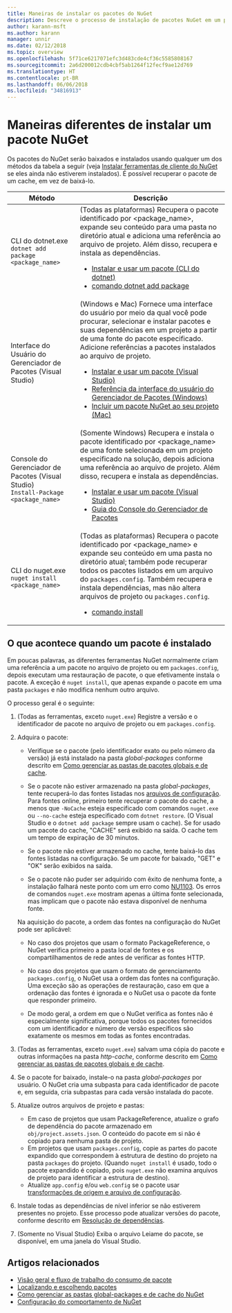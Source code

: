 ```yaml
---
title: Maneiras de instalar os pacotes do NuGet
description: Descreve o processo de instalação de pacotes NuGet em um projeto, incluindo o que acontece no disco e com os arquivos de projeto aplicáveis.
author: karann-msft
ms.author: karann
manager: unnir
ms.date: 02/12/2018
ms.topic: overview
ms.openlocfilehash: 5f71ce6217071efc3d483cde4cf36c5585808167
ms.sourcegitcommit: 2a6d200012cdb4cbf5ab1264f12fecf9ae12d769
ms.translationtype: HT
ms.contentlocale: pt-BR
ms.lasthandoff: 06/06/2018
ms.locfileid: "34816913"
---
```

# <a name="different-ways-to-install-a-nuget-package"></a>Maneiras diferentes de instalar um pacote NuGet

Os pacotes do NuGet serão baixados e instalados usando qualquer um dos métodos da tabela a seguir (veja [Instalar ferramentas de cliente do NuGet](../install-nuget-client-tools.md) se eles ainda não estiverem instalados). É possível recuperar o pacote de um cache, em vez de baixá-lo.

| Método | Descrição |
| --- | --- |
| CLI do dotnet.exe<br/>`dotnet add package <package_name>` | (Todas as plataformas) Recupera o pacote identificado por \<package_name\>, expande seu conteúdo para uma pasta no diretório atual e adiciona uma referência ao arquivo de projeto. Além disso, recupera e instala as dependências.<ul><li>[Instalar e usar um pacote (CLI do dotnet)](../quickstart/install-and-use-a-package-using-the-dotnet-cli.md)</li><li>[comando dotnet add package](/dotnet/core/tools/dotnet-add-package)</li></ul> |
| Interface do Usuário do Gerenciador de Pacotes (Visual Studio) | (Windows e Mac) Fornece uma interface do usuário por meio da qual você pode procurar, selecionar e instalar pacotes e suas dependências em um projeto a partir de uma fonte do pacote especificado. Adicione referências a pacotes instalados ao arquivo de projeto.<ul><li>[Instalar e usar um pacote (Visual Studio)](../quickstart/install-and-use-a-package-in-visual-studio.md)</li><li>[Referência da interface do usuário do Gerenciador de Pacotes (Windows)](../tools/package-manager-ui.md)</li><li>[Incluir um pacote NuGet ao seu projeto (Mac)](/visualstudio/mac/nuget-walkthrough)</li></ul> |
| Console do Gerenciador de Pacotes (Visual Studio)<br/>`Install-Package <package_name>` | (Somente Windows) Recupera e instala o pacote identificado por \<package_name\> de uma fonte selecionada em um projeto especificado na solução, depois adiciona uma referência ao arquivo de projeto. Além disso, recupera e instala as dependências.<ul><li>[Instalar e usar um pacote (Visual Studio)](../quickstart/install-and-use-a-package-in-visual-studio.md)</li><li>[Guia do Console do Gerenciador de Pacotes](../tools/package-manager-console.md)</li></ul> |
| CLI do nuget.exe<br/>`nuget install <package_name>` | (Todas as plataformas) Recupera o pacote identificado por \<package_name\> e expande seu conteúdo em uma pasta no diretório atual; também pode recuperar todos os pacotes listados em um arquivo do `packages.config`. Também recupera e instala dependências, mas não altera arquivos de projeto ou `packages.config`.<ul><li>[comando install](../tools/cli-ref-install.md)</li></ul> |

## <a name="what-happens-when-a-package-is-installed"></a>O que acontece quando um pacote é instalado

Em poucas palavras, as diferentes ferramentas NuGet normalmente criam uma referência a um pacote no arquivo de projeto ou em `packages.config`, depois executam uma restauração de pacote, o que efetivamente instala o pacote. A exceção é `nuget install`, que apenas expande o pacote em uma pasta `packages` e não modifica nenhum outro arquivo.

O processo geral é o seguinte:

1. (Todas as ferramentas, exceto `nuget.exe`) Registre a versão e o identificador de pacote no arquivo de projeto ou em `packages.config`.

2. Adquira o pacote:
   - Verifique se o pacote (pelo identificador exato ou pelo número da versão) já está instalado na pasta *global-packages* conforme descrito em [Como gerenciar as pastas de pacotes globais e de cache](managing-the-global-packages-and-cache-folders.md).

   - Se o pacote não estiver armazenado na pasta *global-packages*, tente recuperá-lo das fontes listadas nos [arquivos de configuração](Configuring-NuGet-Behavior.md). Para fontes online, primeiro tente recuperar o pacote do cache, a menos que `-NoCache` esteja especificado com comandos `nuget.exe` ou `--no-cache` esteja especificado com `dotnet restore`. (O Visual Studio e o `dotnet add package` sempre usam o cache). Se for usado um pacote do cache, "CACHE" será exibido na saída. O cache tem um tempo de expiração de 30 minutos.

   - Se o pacote não estiver armazenado no cache, tente baixá-lo das fontes listadas na configuração. Se um pacote for baixado, "GET" e "OK" serão exibidos na saída.

   - Se o pacote não puder ser adquirido com êxito de nenhuma fonte, a instalação falhará neste ponto com um erro como [NU1103](../reference/errors-and-warnings.md#nu1103). Os erros de comandos `nuget.exe` mostram apenas a última fonte selecionada, mas implicam que o pacote não estava disponível de nenhuma fonte.

   Na aquisição do pacote, a ordem das fontes na configuração do NuGet pode ser aplicável:

   - No caso dos projetos que usam o formato PackageReference, o NuGet verifica primeiro a pasta local de fontes e os compartilhamentos de rede antes de verificar as fontes HTTP.

   - No caso dos projetos que usam o formato de gerenciamento `packages.config`, o NuGet usa a ordem das fontes na configuração. Uma exceção são as operações de restauração, caso em que a ordenação das fontes é ignorada e o NuGet usa o pacote da fonte que responder primeiro.

   - De modo geral, a ordem em que o NuGet verifica as fontes não é especialmente significativa, porque todos os pacotes fornecidos com um identificador e número de versão específicos são exatamente os mesmos em todas as fontes encontradas.

3. (Todas as ferramentas, exceto `nuget.exe`) salvam uma cópia do pacote e outras informações na pasta *http-cache*, conforme descrito em [Como gerenciar as pastas de pacotes globais e de cache](managing-the-global-packages-and-cache-folders.md).

4. Se o pacote for baixado, instale-o na pasta *global-packages* por usuário. O NuGet cria uma subpasta para cada identificador de pacote e, em seguida, cria subpastas para cada versão instalada do pacote.

5. Atualize outros arquivos de projeto e pastas:

    - Em caso de projetos que usam PackageReference, atualize o grafo de dependência do pacote armazenado em `obj/project.assets.json`. O conteúdo do pacote em si não é copiado para nenhuma pasta de projeto.
    - Em projetos que usam `packages.config`, copie as partes do pacote expandido que correspondem à estrutura de destino do projeto na pasta `packages` do projeto. (Quando `nuget install` é usado, todo o pacote expandido é copiado, pois `nuget.exe` não examina arquivos de projeto para identificar a estrutura de destino).
    - Atualize `app.config` e/ou `web.config` se o pacote usar [transformações de origem e arquivo de configuração](../create-packages/source-and-config-file-transformations.md).

6. Instale todas as dependências de nível inferior se não estiverem presentes no projeto. Esse processo pode atualizar versões do pacote, conforme descrito em [Resolução de dependências](../consume-packages/dependency-resolution.md).

7. (Somente no Visual Studio) Exiba o arquivo Leiame do pacote, se disponível, em uma janela do Visual Studio.

## <a name="related-articles"></a>Artigos relacionados

- [Visão geral e fluxo de trabalho do consumo de pacote](../consume-packages/overview-and-workflow.md)
- [Localizando e escolhendo pacotes](../consume-packages/finding-and-choosing-packages.md)
- [Como gerenciar as pastas global-packages e de cache do NuGet](managing-the-global-packages-and-cache-folders.md)
- [Configuração do comportamento de NuGet](../consume-packages/configuring-nuget-behavior.md)
